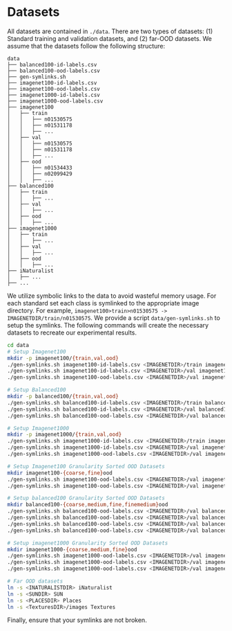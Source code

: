 # Datasets
All datasets are contained in `./data`. There are two types of datasets: (1)
Standard training and validation datasets, and (2) far-OOD datasets. We assume
that the datasets follow the following structure:
```
data
├── balanced100-id-labels.csv
├── balanced100-ood-labels.csv
├── gen-symlinks.sh
├── imagenet100-id-labels.csv
├── imagenet100-ood-labels.csv
├── imagenet1000-id-labels.csv
├── imagenet1000-ood-labels.csv
├── imagenet100
│   ├── train
│   │   ├── n01530575
│   │   ├── n01531178
│   │   ├── ...
│   ├── val
│   │   ├── n01530575
│   │   ├── n01531178
│   │   ├── ...
│   ├── ood
│   │   ├── n01534433
│   │   ├── n02099429
│   │   ├── ...
├── balanced100
│   ├── train
│   │   ├── ...
│   ├── val
│   │   ├── ...
│   ├── ood
│   │   ├── ...
├── imagenet1000
│   ├── train
│   │   ├── ...
│   ├── val
│   │   ├── ...
│   ├── ood
│   │   ├── ...
├── iNaturalist
│   ├── ...
├── ...

```
We utilize symbolic links to the data to avoid wasteful memory usage. For each
standard set each class is symlinked to the appropriate image directory. For
example, `imagenet100>train>n01530575 -> IMAGENETDIR/train/n01530575`. We
provide a script `data/gen-symlinks.sh` to setup the symlinks. The following
commands will create the necessary datasets to recreate our experimental
results.

```sh
cd data
# Setup Imagenet100
mkdir -p imagenet100/{train,val,ood}
./gen-symlinks.sh imagenet100-id-labels.csv <IMAGENETDIR>/train imagenet100/train
./gen-symlinks.sh imagenet100-id-labels.csv <IMAGENETDIR>/val imagenet100/val
./gen-symlinks.sh imagenet100-ood-labels.csv <IMAGENETDIR>/val imagenet100/ood

# Setup Balanced100
mkdir -p balanced100/{train,val,ood}
./gen-symlinks.sh balanced100-id-labels.csv <IMAGENETDIR>/train balanced100/train
./gen-symlinks.sh balanced100-id-labels.csv <IMAGENETDIR>/val balanced100/val
./gen-symlinks.sh balanced100-ood-labels.csv <IMAGENETDIR>/val balanced100/ood

# Setup Imagenet1000
mkdir -p imagenet1000/{train,val,ood}
./gen-symlinks.sh imagenet1000-id-labels.csv <IMAGENETDIR>/train imagenet1000/train
./gen-symlinks.sh imagenet1000-id-labels.csv <IMAGENETDIR>/val imagenet1000/val
./gen-symlinks.sh imagenet1000-ood-labels.csv <IMAGENETDIR>/val imagenet1000/ood

# Setup Imagenet100 Granularity Sorted OOD Datasets
mkdir imagenet100-{coarse,fine}ood
./gen-symlinks.sh imagenet100-ood-labels.csv <IMAGENETDIR>/val imagenet100-coarse coarse
./gen-symlinks.sh imagenet100-ood-labels.csv <IMAGENETDIR>/val imagenet100-fine fine

# Setup balanced100 Granularity Sorted OOD Datasets
mkdir balanced100-{coarse,medium,fine,finemedium}ood
./gen-symlinks.sh balanced100-ood-labels.csv <IMAGENETDIR>/val balanced100-coarse coarse
./gen-symlinks.sh balanced100-ood-labels.csv <IMAGENETDIR>/val balanced100-medium medium
./gen-symlinks.sh balanced100-ood-labels.csv <IMAGENETDIR>/val balanced100-fine fine
./gen-symlinks.sh balanced100-ood-labels.csv <IMAGENETDIR>/val balanced100-finemedium finemedium

# Setup imagenet1000 Granularity Sorted OOD Datasets
mkdir imagenet1000-{coarse,medium,fine}ood
./gen-symlinks.sh imagenet1000-ood-labels.csv <IMAGENETDIR>/val imagenet1000-coarse coarse
./gen-symlinks.sh imagenet1000-ood-labels.csv <IMAGENETDIR>/val imagenet1000-medium medium
./gen-symlinks.sh imagenet1000-ood-labels.csv <IMAGENETDIR>/val imagenet1000-fine fine

# Far OOD datasets
ln -s <INATURALISTDIR> iNaturalist
ln -s <SUNDIR> SUN
ln -s <PLACESDIR> Places
ln -s <TexturesDIR>/images Textures
```
Finally, ensure that your symlinks are not broken.
